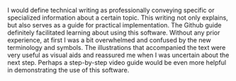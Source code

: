 I would define technical writing as professionally conveying specific or specialized information about a certain topic. This writing not only explains, but also serves as a guide for practical implementation.
The Github guide definitely facilitated learning about using this software. Without any prior experience, at first I was a bit overwhelmed and confused by the new terminology and symbols. The illustrations that accompanied the text were very useful as visual aids and reassured me when I was uncertain about the next step. Perhaps a step-by-step video guide would be even more helpful in demonstrating the use of this software. 
